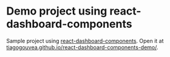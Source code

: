 # Demo project using react-dashboard-components

Sample project using [react-dashboard-components](https://github.com/app-masters/react-dashboard-components). Open it at [tiagogouvea.github.io/react-dashboard-components-demo/](https://tiagogouvea.github.io/react-dashboard-components-demo/).

